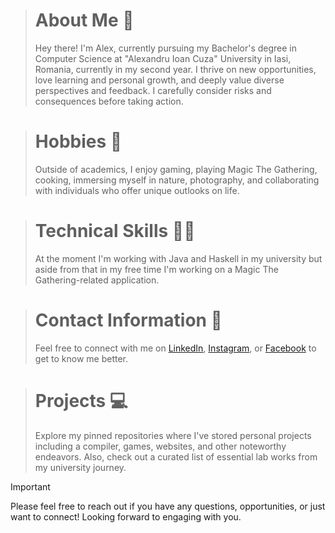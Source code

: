 > # About Me 👋
> Hey there! I'm Alex, currently pursuing my Bachelor's degree in Computer Science at "Alexandru Ioan Cuza" University in Iasi, Romania, currently in my second year. I thrive on new opportunities, love learning and personal growth, and deeply value diverse perspectives and feedback. I carefully consider risks and consequences before taking action.

> # Hobbies 🧳
> Outside of academics, I enjoy gaming, playing Magic The Gathering, cooking, immersing myself in nature, photography, and collaborating with individuals who offer unique outlooks on life.

> # Technical Skills 👨‍🎓
> At the moment I'm working with Java and Haskell in my university but aside from that in my free time I'm working on a Magic The Gathering-related application.

> # Contact Information 🤝
> Feel free to connect with me on [LinkedIn](https://www.linkedin.com/in/alexandru-david-rosca-8639b2274/), [Instagram](https://www.instagram.com/maestro_novio/), or [Facebook](https://www.facebook.com/alexandru.rosca.946/) to get to know me better.

> # Projects 💻
> Explore my pinned repositories where I've stored personal projects including a compiler, games, websites, and other noteworthy endeavors. Also, check out a curated list of essential lab works from my university journey.

> [!IMPORTANT]
> Please feel free to reach out if you have any questions, opportunities, or just want to connect! Looking forward to engaging with you.
